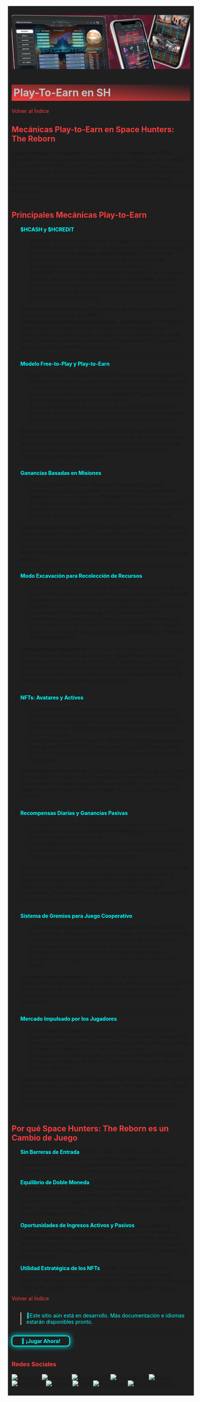 <div style="background-color:#1F1F1F; padding:10px;">

![UI-Banner](../../../static/img/UI-Banner.jpg)
# <div style="background: linear-gradient(185deg, #1F1F1F, #FF3D3D); padding: 5px; color: #FFFFFF;"><span style="color:#c0c0c0"> Play-To-Earn  en SH
[<span style="color:#FF3D3D">Volver al Índice</span>](../../../index.md)

## **<span style="color:#FF3D3D">Mecánicas Play-to-Earn en Space Hunters: The Reborn</span>**

**Space Hunters: The Reborn** ofrece un modelo **Play-to-Earn (P2E)** innovador donde los jugadores pueden disfrutar del juego sin necesidad de una inversión inicial, mientras ganan activos valiosos y tokens a través del juego. El juego introduce un sistema de doble moneda único que forma el núcleo de su economía, proporcionando un enfoque dinámico impulsado por la comunidad para las recompensas y la gestión de activos.

---

## **<span style="color:#FF3D3D">Principales Mecánicas Play-to-Earn</span>**

1. **<span style="color:#00FFFF">$HCASH y $HCREDIT</span>**
   - **$HCASH** es la moneda principal del juego. Se gana a través de misiones, tareas y eventos, y se utiliza para transacciones diarias como la compra de **energía**, **potenciadores**, y la mejora de avatares. Los jugadores dependen de $HCASH para las actividades esenciales del juego y la progresión.
   - **$HCREDIT** es la moneda impulsada por la comunidad, diseñada como la columna vertebral del modelo **free-to-play**. Se gana mediante la participación activa en el juego y permite a los jugadores acuñar NFTs, mejorar herramientas y participar en transacciones en el mercado.

   **Característica innovadora**: Este sistema de doble moneda ofrece equilibrio y flexibilidad. **$HCASH** cubre las necesidades diarias del juego, mientras que **$HCREDIT** empodera a los jugadores con recompensas impulsadas por la comunidad, otorgando a todos un papel en la economía del juego. Juntos, crean un sistema sostenible y amigable para los jugadores que impulsa el compromiso a largo plazo.

---

2. **<span style="color:#00FFFF">Modelo Free-to-Play y Play-to-Earn</span>**
   - *Space Hunters: The Reborn* es completamente **free-to-play**, sin necesidad de que los jugadores hagan inversiones iniciales para comenzar a ganar. Los jugadores pueden progresar en el juego, completar misiones y ganar tanto **$HCASH** como **$HCREDIT** sin necesidad de comprar NFTs o tokens.
   - El modelo **Play-to-Earn** asegura que los jugadores puedan acumular activos y aumentar sus recursos simplemente jugando y participando en los distintos modos y actividades del juego.

   **Característica innovadora**: La mayoría de los juegos blockchain tienen barreras de entrada, como la compra de NFTs o inversiones en tokens. *Space Hunters* elimina estas barreras, haciéndolo más accesible para una audiencia más amplia, mientras ofrece un potencial de ganancias significativo.

---

3. **<span style="color:#00FFFF">Ganancias Basadas en Misiones</span>**
   - Los jugadores completan **Misiones Básicas** para ganar experiencia, objetos y tokens. Cada misión otorga **puntos de misión**, que se convierten en **$HCASH** de forma horaria.
   - A medida que los jugadores avanzan, desbloquean misiones más desafiantes con mayores recompensas, lo que ofrece un mayor potencial de ganancias para los jugadores comprometidos.

   **Característica innovadora**: El sistema basado en misiones mantiene a los jugadores involucrados con desafíos variados, proporcionando a su vez ganancias constantes. Las misiones están diseñadas con complejidad creciente, recompensando a los jugadores que desarrollan estrategias para la gestión de recursos y optimización de energía.

---

4. **<span style="color:#00FFFF">Modo Excavación para Recolección de Recursos</span>**
   - Los jugadores pueden participar en el **Modo Excavación**, lo que les permite recolectar recursos raros y valiosos como **Aetherium** y **Lumium**. Estos recursos se utilizan para la creación, reparaciones o se venden en el mercado a cambio de $HCREDIT.
   - La excavación requiere una gestión cuidadosa de las herramientas y la energía, y la tasa de éxito se ve influenciada por los avatares y la calidad de las herramientas de excavación, cada una con estadísticas únicas como **enfriamiento** y **Prueba de Eficiencia (PoE)**.

   **Característica innovadora**: Al vincular la recolección de recursos con mecánicas específicas del juego, *Space Hunters* introduce estrategia en el proceso de recolección, haciendo que sea más que una simple rutina. Los jugadores deben pensar de manera crítica sobre cómo maximizar su eficiencia, haciendo que cada intento de excavación sea una experiencia gratificante.

---

5. **<span style="color:#00FFFF">NFTs: Avatares y Activos</span>**
   - Los **Avatares NFT** ofrecen mejoras de juego al potenciar las estadísticas de **suerte**, **influencia** y otros atributos clave. Los jugadores pueden ganar, intercambiar o mejorar estos avatares para mejorar su rendimiento en misiones, excavación y otros modos de juego.
   - Los jugadores también pueden adquirir y mejorar **generadores** para ganar $HCREDIT de forma pasiva. Estos NFTs se pueden intercambiar en el mercado o usar para generar recompensas a largo plazo.

   **Característica innovadora**: La utilidad de los NFTs en *Space Hunters* va más allá de simples coleccionables. Los avatares y otros activos proporcionan ventajas significativas en el juego, ofreciendo a los jugadores beneficios tangibles además de su valor potencial en el mercado.

---

6. **<span style="color:#00FFFF">Recompensas Diarias y Ganancias Pasivas</span>**
   - Los jugadores son recompensados por su participación constante a través de **recompensas diarias**, que incluyen tokens, recursos y objetos exclusivos.
   - Poseer **generadores** permite a los jugadores generar $HCREDIT pasivamente, convirtiendo el juego en una fuente de ingresos continua sin requerir una actividad constante.

   **Característica innovadora**: *Space Hunters* mezcla ganancias activas y pasivas, satisfaciendo tanto a jugadores ocasionales como a aquellos que desean involucrarse más profundamente. Las recompensas diarias y los generadores fomentan el juego consistente, ofreciendo un progreso significativo incluso cuando los jugadores no están conectados.

---

7. **<span style="color:#00FFFF">Sistema de Gremios para Juego Cooperativo</span>**
   - El **sistema de gremios** permite a los jugadores formar alianzas para afrontar misiones y desafíos mayores. Los gremios permiten compartir recursos, asignar ingenieros a los generadores de otros jugadores y maximizar sus ganancias colectivas.
   - El juego cooperativo ofrece recompensas más lucrativas, alentando a los jugadores a formar comunidades dentro del juego.

   **Característica innovadora**: El sistema de gremios promueve el trabajo en equipo y la estrategia colectiva, brindando a los jugadores la oportunidad de beneficiarse de interacciones sociales. También incentiva la formación de gremios con misiones y bonificaciones exclusivas.

---

8. **<span style="color:#00FFFF">Mercado Impulsado por los Jugadores</span>**
   - El **mercado del juego** es completamente controlado por los jugadores. Los recursos, avatares y NFTs se pueden intercambiar entre jugadores, creando una economía dinámica donde la oferta y la demanda determinan el valor de los activos.
   - Los jugadores pueden vender sus recursos minados o artículos creados a cambio de $HCREDIT, proporcionando otra vía para obtener valor real.

   **Característica innovadora**: A diferencia de muchos juegos donde las economías del juego son controladas por los desarrolladores, *Space Hunters* empodera a sus jugadores para que configuren el mercado. Esta descentralización es una característica clave de los juegos blockchain, permitiendo la verdadera propiedad de los jugadores.

---

## **<span style="color:#FF3D3D">Por qué Space Hunters: The Reborn es un Cambio de Juego</span>**

1. **<span style="color:#00FFFF">Sin Barreras de Entrada</span>**
   *Space Hunters* elimina las barreras tradicionales al ofrecer un modelo **free-to-play** que no requiere inversiones iniciales. Los jugadores pueden comenzar a ganar desde el primer día, creando un entorno de juego realmente inclusivo.

2. **<span style="color:#00FFFF">Equilibrio de Doble Moneda</span>**
   La combinación de **$HCASH** para uso diario y **$HCREDIT** como moneda impulsada por la comunidad ofrece una economía equilibrada y flexible. Esto asegura que tanto los nuevos jugadores como los experimentados puedan ganar y gestionar recursos de manera efectiva, sin sufrir de inflación o inestabilidad económica.

3. **<span style="color:#00FFFF">Oportunidades de Ingresos Activos y Pasivos</span>**
   Los jugadores pueden ganar a través de **misiones activas**, así como a través de **ingresos pasivos** de **generadores**. Este sistema híbrido satisface tanto a los jugadores más comprometidos como a los más casuales, permitiendo que todos ganen de la manera que mejor se adapte a su estilo de juego.

4. **<span style="color:#00FFFF">Utilidad Estratégica de los NFTs</span>**
   Los **NFTs** en *Space Hunters* proporcionan beneficios reales dentro del juego, no solo valor estético. Los jugadores pueden mejorar su rendimiento adquiriendo y mejorando avatares y activos, agregando profundidad al juego.



[<span style="color:#FF3D3D">Volver al Índice</span>](../../../index.md)
<hr>

><span style="color:#00FFFF"> 🔧Este sitio aún está en desarrollo. Más documentación e idiomas estarán disponibles pronto.</span>
<hr>
<a href="https://spacehunters.online" style="text-decoration:none;">
  <div style="display:inline-block; padding:4px 24px; background-color:#1F1F1F; color:#00FFFF; border: 2px solid #00FFFF; border-radius:8px; font-weight:bold; box-shadow: 0px 0px 15px #00FFFF; transition: background-color 0.3s, box-shadow 0.3s;">
    🚀 ¡Jugar Ahora!
  </div>
</a>

<style>
  a:hover div {
    background-color: #00FFFF;
    color: #1F1F1F;
    box-shadow: 0px 0px 25px #00FFFF;
  }
</style>
****

### <span style="color:#FF3D3D">Redes Sociales</span>

[![Telegram](https://img.shields.io/badge/Telegram-BOT-26A5E4?style=plastic&logo=telegram)](https://t.me/SpaceHuntersBot)
[![Telegram](https://img.shields.io/badge/Telegram-Announcements-26A5E4?style=plastic&logo=telegram)](https://t.me/spacehuntersnews)
[![Telegram EN](https://img.shields.io/badge/Telegram-Chat%20ENG-2CA5E0?style=plastic&logo=telegram)](https://t.me/spacehunterss)
[![Telegram EN](https://img.shields.io/badge/Telegram-Chat%20ESP-2CA5E0?style=plastic&logo=telegram)](https://t.me/shspanish)
[![Discord](https://img.shields.io/badge/Discord-Space%20Hunters-7289DA?style=plastic&logo=discord)](https://discord.gg/wpmzyJM9xb)
[![AtomicHub](https://img.shields.io/badge/AtomicHub-Space%20Hunters-EE474C?style=plastic&logo=atomichub)](https://wax.atomichub.io/explorer/collection/wax-mainnet/spacehunterz)
[![GitBook](https://img.shields.io/badge/GitBook-Space%20Hunters-7A8089?style=plastic&logo=gitbook)](https://spaceheroes.gitbook.io/space-hunters)
[![Zealy](https://img.shields.io/badge/Zealy-Space%20Hunters-FF69B4?style=plastic&logo=zealy)](https://zealy.io/cw/spacehuntersthereborn/invite/UroI4c6fhtB3SX65siHBX)
[![PlayToEarn](https://img.shields.io/badge/PlayToEarn-Space%20Hunters-34C759?style=plastic&logo=playtoearn)](https://playtoearn.com/blockchaingame/space-hunters-the-reborn?rel=search)
[![CoinMarketCap](https://img.shields.io/badge/CoinMarketCap-NFTSpaceHunters-03C9A9?style=plastic&logo=coinmarketcap)](https://coinmarketcap.com/community/profile/nftspacehunters/)
